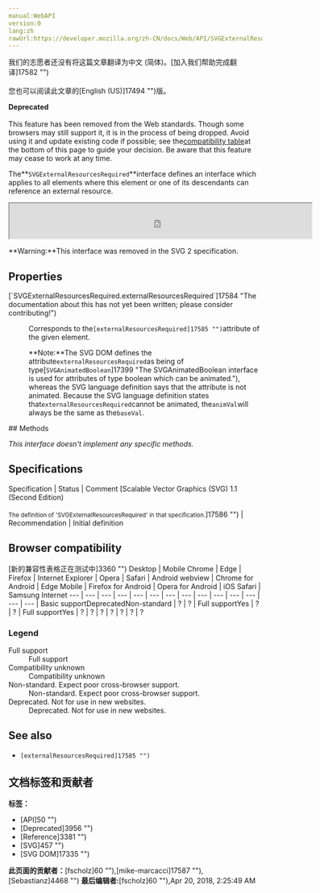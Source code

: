 ```yaml
---
manual:WebAPI
version:0
lang:zh
rawUrl:https://developer.mozilla.org/zh-CN/docs/Web/API/SVGExternalResourcesRequired
---
```




<bdi>我们的志愿者还没有将这篇文章翻译为<bdi>中文 (简体)</bdi>。[加入我们帮助完成翻译]17582 "")<br></br>您也可以阅读此文章的[English (US)]17494 "")版。</bdi>






**Deprecated**<br></br>This feature has been removed from the Web standards. Though some browsers may still support it, it is in the process of being dropped. Avoid using it and update existing code if possible; see the[compatibility table](%3105#Browser_compatibility "")at the bottom of this page to guide your decision. Be aware that this feature may cease to work at any time.





The**`SVGExternalResourcesRequired`**interface defines an interface which applies to all elements where this element or one of its descendants can reference an external resource.

<iframe src='https://mdn.mozillademos.org/en-US/docs/Web/API/SVGExternalResourcesRequired$samples/inheritance_diagram?revision=1375632' width='600' height='70'></iframe>

**Warning:**This interface was removed in the SVG 2 specification.



## Properties<a name="Properties"></a>
<dl><dt>[`SVGExternalResourcesRequired.externalResourcesRequired`]17584 "The documentation about this has not yet been written; please consider contributing!")</dt><dd>

Corresponds to the`[externalResourcesRequired]17585 "")`attribute of the given element.



**Note:**The SVG DOM defines the attribute`externalResourcesRequired`as being of type[`SVGAnimatedBoolean`]17399 "The SVGAnimatedBoolean interface is used for attributes of type boolean which can be animated."), whereas the SVG language definition says that the attribute is not animated. Because the SVG language definition states that`externalResourcesRequired`cannot be animated, the`animVal`will always be the same as the`baseVal`.

</dd></dl>
## Methods<a name="Methods"></a>


<em>This interface doesn&#39;t implement any specific methods.</em>


## Specifications<a name="Specifications"></a>
Specification | Status | Comment 
[Scalable Vector Graphics (SVG) 1.1 (Second Edition)<br></br><small>The definition of &#39;SVGExternalResourcesRequired&#39; in that specification.</small>]17586 "") | Recommendation | Initial definition 


## Browser compatibility<a name="Browser_compatibility"></a>
[新的兼容性表格正在测试中<i></i>]3360 "")
<abbr>Desktop<i></i></abbr> | <abbr>Mobile<i></i></abbr> 
<abbr>Chrome<i></i></abbr> | <abbr>Edge<i></i></abbr> | <abbr>Firefox<i></i></abbr> | <abbr>Internet Explorer<i></i></abbr> | <abbr>Opera<i></i></abbr> | <abbr>Safari<i></i></abbr> | <abbr>Android webview<i></i></abbr> | <abbr>Chrome for Android<i></i></abbr> | <abbr>Edge Mobile<i></i></abbr> | <abbr>Firefox for Android<i></i></abbr> | <abbr>Opera for Android<i></i></abbr> | <abbr>iOS Safari<i></i></abbr> | <abbr>Samsung Internet<i></i></abbr> 
 ---  |  ---  |  ---  |  ---  |  ---  |  ---  |  ---  |  ---  |  ---  |  ---  |  ---  |  ---  |  ---  |  ---  | 
Basic support<abbr>Deprecated<i></i></abbr><abbr>Non-standard<i></i></abbr> | <abbr>?</abbr> | <abbr>?</abbr> | <abbr>Full support</abbr>Yes | <abbr>?</abbr> | <abbr>?</abbr> | <abbr>Full support</abbr>Yes | <abbr>?</abbr> | <abbr>?</abbr> | <abbr>?</abbr> | <abbr>?</abbr> | <abbr>?</abbr> | <abbr>?</abbr> | <abbr>?</abbr> 


### Legend<a name="Legend"></a>
<dl><dt><abbr>Full support</abbr></dt><dd>Full support</dd><dt><abbr>Compatibility unknown</abbr></dt><dd>Compatibility unknown</dd><dt><abbr>Non-standard. Expect poor cross-browser support.<i></i></abbr></dt><dd>Non-standard. Expect poor cross-browser support.</dd><dt><abbr>Deprecated. Not for use in new websites.<i></i></abbr></dt><dd>Deprecated. Not for use in new websites.</dd></dl>

## See also<a name="See_also"></a>

* `[externalResourcesRequired]17585 "")`



## 文档标签和贡献者
**标签：**
* [API]50 "")
* [Deprecated]3956 "")
* [Reference]3381 "")
* [SVG]457 "")
* [SVG DOM]17335 "")

**此页面的贡献者：**[fscholz]60 ""),[mike-marcacci]17587 ""),[Sebastianz]4468 "")
**最后编辑者:**[fscholz]60 ""),<time>Apr 20, 2018, 2:25:49 AM</time>


